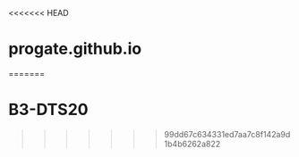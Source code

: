 <<<<<<< HEAD
# progate.github.io
=======
# B3-DTS20
>>>>>>> 99dd67c634331ed7aa7c8f142a9d1b4b6262a822
